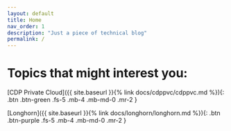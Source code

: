 ```yaml
---
layout: default
title: Home
nav_order: 1
description: "Just a piece of technical blog"
permalink: /
---
```


# Topics that might interest you:

[CDP Private Cloud]({{ site.baseurl }}{% link docs/cdppvc/cdppvc.md %}){: .btn .btn-green .fs-5 .mb-4 .mb-md-0 .mr-2 }

[Longhorn]({{ site.baseurl }}{% link docs/longhorn/longhorn.md %}){: .btn .btn-purple .fs-5 .mb-4 .mb-md-0 .mr-2 }





